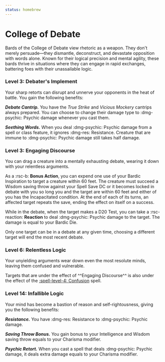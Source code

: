 ```yaml
---
status: homebrew
---
```


# College of Debate

Bards of the College of Debate view rhetoric as a weapon. They don't merely persuade—they dismantle, deconstruct, and devastate opposition with words alone. Known for their logical precision and mental agility, these bards thrive in situations where they can engage in rapid exchanges, battering foes with their unassailable logic.

### Level 3: Debater's Implement

Your sharp retorts can disrupt and unnerve your opponents in the heat of battle. You gain the following benefits:

***Debate Cantrip.*** You have the *True Strike* and *Vicious Mockery* cantrips always prepared. You can choose to change their damage type to :dmg-psychic: Psychic damage whenever you cast them.

***Seething Words.*** When you deal :dmg-psychic: Psychic damage from a spell or class feature, it ignores :dmg-res: Resistance. Creature that are immune to :dmg-psychic: Psychic damage still takes half damage. 

### Level 3: Engaging Discourse

You can drag a creature into a mentally exhausting debate, wearing it down with your relentless arguments.

As a :rsc-b: **Bonus Action**, you can expend one use of your Bardic Inspiration to target a creature within 60 feet. The creature must succeed a Wisdom saving throw against your Spell Save DC or it becomes locked in debate with you so long you and the target are within 60 feet and either of you has the Incapacitated condition. At the end of each of its turns, an affected target repeats the save, ending the effect on itself on a success.

While in the debate, when the target makes a D20 Test, you can take a :rsc-reaction: **Reaction** to deal :dmg-psychic: Psychic damage to the target. The damage is equal to your Bardic Die.

Only one target can be in a debate at any given time, choosing a different target will end the most recent debate.

### Level 6: Relentless Logic

Your unyielding arguments wear down even the most resolute minds, leaving them confused and vulnerable. 

Targets that are under the effect of ^^Engaging Discourse^^ is also under the effect of the [:spell-level-4: Confusion](../../spells/description/core/level-4.md#confusion) spell.

### Level 14: Infallible Logic

Your mind has become a bastion of reason and self-rightousness, giving you the following benefits:

***Resistance.*** You have :dmg-res: Resistance to :dmg-psychic: Psychic damage.

***Saving Throw Bonus.*** You gain bonus to your Intelligence and Wisdom saving throw equals to your Charisma modifier.

***Psychic Retort.*** When you cast a spell that deals :dmg-psychic: Psychic damage, it deals extra damage equals to your Charisma modifier.

